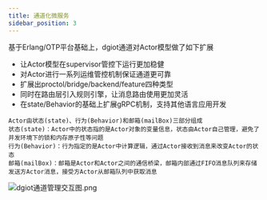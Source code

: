 ```yaml
---
title: 通道化微服务
sidebar_position: 3
---
```


 基于Erlang/OTP平台基础上，dgiot通道对Actor模型做了如下扩展
+ 让Actor模型在supervisor管控下运行更加稳健
+ 对Actor进行一系列运维管控机制保证通道更可靠
+ 扩展出proctol/bridge/backend/feature四种类型
+ 同时在路由层引入规则引擎，让消息路由使用更加灵活
+ 在state/Behavior的基础上扩展gRPC机制，支持其他语言应用开发
```
Actor由状态(state)、行为(Behavior)和邮箱(mailBox)三部分组成
状态(state)：Actor中的状态指的是Actor对象的变量信息，状态由Actor自己管理，避免了并发环境下的锁和内存原子性等问题
行为(Behavior)：行为指定的是Actor中计算逻辑，通过Actor接收到消息来改变Actor的状态
邮箱(mailBox)：邮箱是Actor和Actor之间的通信桥梁，邮箱内部通过FIFO消息队列来存储发送方Actor消息，接受方Actor从邮箱队列中获取消息
```

![dgiot通道管理交互图.png](http://dgiot-1253666439.cos.ap-shanghai-fsi.myqcloud.com/shuwa_tech/zh/backend/dgiot/channel/DG-IoT%E9%80%9A%E9%81%93%E7%AE%A1%E7%90%86%E4%BA%A4%E4%BA%92%E5%9B%BE.png)

